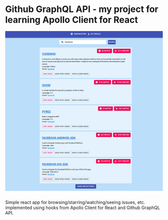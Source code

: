 # Github GraphQL API - my project for learning Apollo Client for React

![Alt text](apollo.png?raw=true "Intro")

Simple react app for browsing/starring/watching/seeing issues, etc. implemented using hooks from Apollo Client for React and Github GraphQL API.
